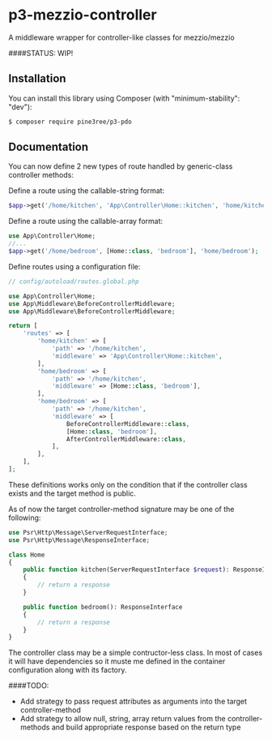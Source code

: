 # p3-mezzio-controller

A middleware wrapper for controller-like classes for mezzio/mezzio

####STATUS:
WIP!

## Installation

You can install this library using Composer (with "minimum-stability": "dev"):

```bash
$ composer require pine3ree/p3-pdo
```

## Documentation

You can now define 2 new types of route handled by generic-class controller methods:

Define a route using the callable-string format:
```php
$app->get('/home/kitchen', 'App\Controller\Home::kitchen', 'home/kitchen');
```

Define a route using the callable-array format:
```php
use App\Controller\Home;
//...
$app->get('/home/bedroom', [Home::class, 'bedroom'], 'home/bedroom');
```

Define routes using a configuration file:

```php
// config/autoload/routes.global.php

use App\Controller\Home;
use App\Middleware\BeforeControllerMiddleware;
use App\Middleware\BeforeControllerMiddleware;

return [
    'routes' => [
        'home/kitchen' => [
            'path' => '/home/kitchen',
            'middleware' => 'App\Controller\Home::kitchen',
        ],
        'home/bedroom' => [
            'path' => '/home/kitchen',
            'middleware' => [Home::class, 'bedroom'],
        ],
        'home/bedroom' => [
            'path' => '/home/kitchen',
            'middleware' => [
                BeforeControllerMiddleware::class,
                [Home::class, 'bedroom'],
                AfterControllerMiddleware::class,
            ],
        ],
    ],
];

```



These definitions works only on the condition that if the controller class exists
and the target method is public.

As of now the target controller-method signature may be one of the following:

```php
use Psr\Http\Message\ServerRequestInterface;
use Psr\Http\Message\ResponseInterface;

class Home
{
    public function kitchen(ServerRequestInterface $request): ResponseInterface
    {
        // return a response
    }

    public function bedroom(): ResponseInterface
    {
        // return a response
    }
}
```

The controller class may be a simple contructor-less class. In most of cases it
will have dependencies so it muste me defined in the container configuration along
with its factory.

####TODO:

- Add strategy to pass request attributes as arguments into the target controller-method
- Add strategy to allow null, string, array return values from the controller-methods
  and build appropriate response based on  the return type


